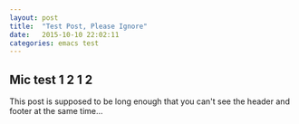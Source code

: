 ```yaml
---
layout: post
title:  "Test Post, Please Ignore"
date:   2015-10-10 22:02:11
categories: emacs test
---
```


## Mic test 1 2 1 2
This post is supposed to be long enough that you can't see the header and footer at the same time...
